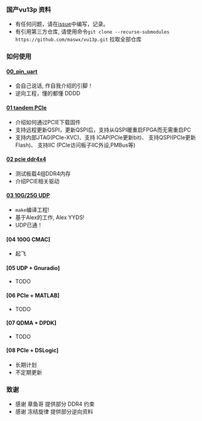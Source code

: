 
### 国产vu13p 资料

* 有任何问题，请在[issue](https://github.com/maswx/vu13p/issues)中编写，记录。
* 有引用第三方仓库, 请使用命令` git clone --recurse-submodules https://github.com/maswx/vu13p.git ` 拉取全部仓库


### 如何使用

#### [00_pin_uart](./prj/00_pin_uart/README.md)

* 会自己说话, 作自我介绍的引脚！
* 逆向工程，懂的都懂 DDDD

#### [01 tandem PCIe](./prj/01_mcap_led/docs/readme.md)

* 介绍如何通过PCIE下载固件
* 支持远程更新QSPI，更新QSPI后，支持从QSPI暖重启FPGA而无需重启PC
* 支持内部JTAG(PCIe-XVC)、支持 ICAP(PCIe更新bit)、 支持QSPI(PCIe更新Flash)、 支持IIC (PCIe访问板子IIC外设,PMBus等)

#### [02 pcie ddr4x4](./prj/02_pcie_ddr4x4/readme.md)

* 测试板载4组DDR4内存
* 介绍PCIE相关驱动

#### [03 10G/25G UDP](./prj/03_10g25g_udp/README.md)

* `make`编译工程!
* 基于Alex的工作,  Alex YYDS!
* UDP已通！

#### [04 100G CMAC]

* 起飞

#### [05 UDP + Gnuradio]

* TODO

#### [06 PCIe + MATLAB]

* TODO

#### [07 QDMA + DPDK]

* TODO

#### [08 PCIe + DSLogic]

* 长期计划
* 不定期更新



### 致谢

* 感谢  章鱼哥  提供部分 DDR4 约束
* 感谢 冻结旋律 提供部分逆向资料
